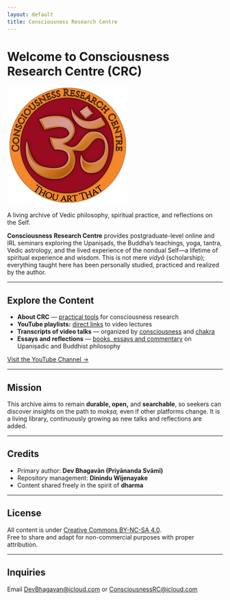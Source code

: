 ```yaml
---
layout: default
title: Consciousness Research Centre
---
```


# Welcome to Consciousness Research Centre (CRC)

![CRC Logo](art/CRCLogoSmall.png)

A living archive of Vedic philosophy, spiritual practice, and reflections on the Self.

**Consciousness Research Centre** provides postgraduate-level online and IRL seminars exploring the Upaniṣads, the Buddha’s teachings, yoga, tantra, Vedic astrology, and the lived experience of the nondual Self—a lifetime of spiritual experience and wisdom. This is not mere *vidyā* (scholarship); everything taught here has been personally studied, practiced and realized by the author.

---

## Explore the Content

- **About CRC** — [practical tools](About.md) for consciousness research
- **YouTube playlists:** [direct links](Videos.md) to video lectures
- **Transcripts of video talks** — organized by [consciousness](Videos.md) and [chakra](Videos.md)  
- **Essays and reflections** — [books, essays and commentary](books-essays/index.md) on Upaniṣadic and Buddhist philosophy  

[Visit the YouTube Channel →](https://www.youtube.com/@ConsciousnessResearch)

---

## Mission

This archive aims to remain **durable, open,** and **searchable**, so seekers can discover insights on the path to *mokṣa,* even if other platforms change. It is a living library, continuously growing as new talks and reflections are added.

---

## Credits

- Primary author: **Dev Bhagavān (Priyānanda Svāmī)**  
- Repository management: **Dinindu Wijenayake**  
- Content shared freely in the spirit of **dharma**

---

## License

All content is under [Creative Commons BY-NC-SA 4.0](https://creativecommons.org/licenses/by-nc-sa/4.0/).  
Free to share and adapt for non-commercial purposes with proper attribution.

---

## Inquiries

Email DevBhagavan@icloud.com or ConsciousnessRC@icloud.com

